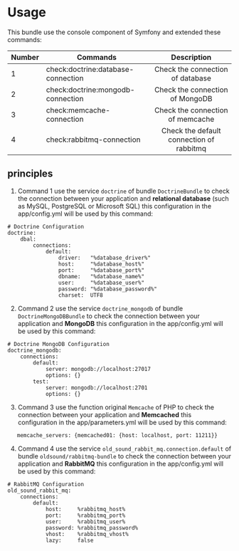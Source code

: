 Usage
=====

This bundle use the console component of Symfony and extended these commands:

| Number | Commands                           | Description                      |
| -------| ---------------------------------- |:--------------------------------:|
| 1      | check:doctrine:database-connection | Check the connection of database |
| 2      | check:doctrine:mongodb-connection  | Check the connection of MongoDB  |
| 3      | check:memcache-connection | Check the connection of memcache          |
| 4      | check:rabbitmq-connection | Check the default connection of rabbitmq  |

principles
----------
1. Command 1 use the service ``doctrine`` of bundle ``DoctrineBundle``
to check the connection between your application and **relational database** (such as MySQL, PostgreSQL or Microsoft SQL)
this configuration in the app/config.yml will be used by this command:
```
# Doctrine Configuration
doctrine:
    dbal:
        connections:
            default:
                driver:   "%database_driver%"
                host:     "%database_host%"
                port:     "%database_port%"
                dbname:   "%database_name%"
                user:     "%database_user%"
                password: "%database_password%"
                charset:  UTF8
```

2. Command 2 use the service ``doctrine_mongodb`` of bundle ``DoctrineMongoDBBundle``
to check the connection between your application and **MongoDB**
this configuration in the app/config.yml will be used by this command:
```
# Doctrine MongoDB Configuration
doctrine_mongodb:
    connections:
        default:
            server: mongodb://localhost:27017
            options: {}
        test:
            server: mongodb://localhost:2701
            options: {}
```

3. Command 3 use the function original ``Memcache`` of PHP
to check the connection between your application and **Memcached**
this configuration in the app/parameters.yml will be used by this command:
```
   memcache_servers: {memcached01: {host: localhost, port: 11211}}
```

4. Command 4 use the service ``old_sound_rabbit_mq.connection.default`` of bundle ``oldsound/rabbitmq-bundle``
to check the connection between your application and **RabbitMQ**
this configuration in the app/config.yml will be used by this command:
```
# RabbitMQ Configuration
old_sound_rabbit_mq:
    connections:
        default:
            host:     %rabbitmq_host%
            port:     %rabbitmq_port%
            user:     %rabbitmq_user%
            password: %rabbitmq_password%
            vhost:    %rabbitmq_vhost%
            lazy:     false
```